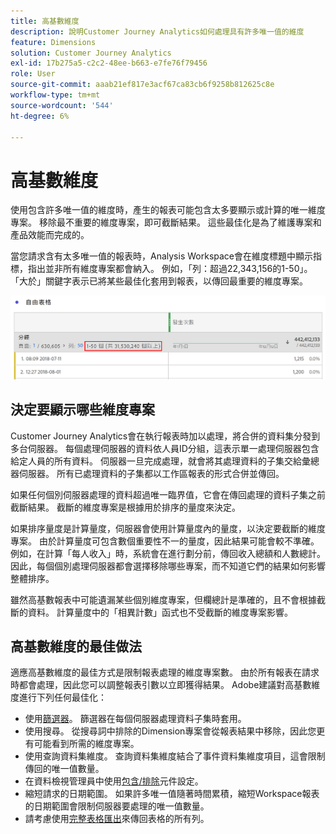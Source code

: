 ```yaml
---
title: 高基數維度
description: 說明Customer Journey Analytics如何處理具有許多唯一值的維度
feature: Dimensions
solution: Customer Journey Analytics
exl-id: 17b275a5-c2c2-48ee-b663-e7fe76f79456
role: User
source-git-commit: aaab21ef817e3acf67ca83cb6f9258b812625c8e
workflow-type: tm+mt
source-wordcount: '544'
ht-degree: 6%

---
```


# 高基數維度

使用包含許多唯一值的維度時，產生的報表可能包含太多要顯示或計算的唯一維度專案。 移除最不重要的維度專案，即可截斷結果。 這些最佳化是為了維護專案和產品效能而完成的。

當您請求含有太多唯一值的報表時，Analysis Workspace會在維度標題中顯示指標，指出並非所有維度專案都會納入。 例如，「列：超過22,343,156的1-50」。 「大於」關鍵字表示已將某些最佳化套用到報表，以傳回最重要的維度專案。

![Workspace中的自由格式表格顯示「超過」關鍵字，可顯示1-50個超過22,343,156](assets/high-cardinality.png)

## 決定要顯示哪些維度專案

Customer Journey Analytics會在執行報表時加以處理，將合併的資料集分發到多台伺服器。 每個處理伺服器的資料依人員ID分組，這表示單一處理伺服器包含給定人員的所有資料。 伺服器一旦完成處理，就會將其處理資料的子集交給彙總器伺服器。 所有已處理資料的子集都以工作區報表的形式合併並傳回。

如果任何個別伺服器處理的資料超過唯一臨界值，它會在傳回處理的資料子集之前截斷結果。 截斷的維度專案是根據用於排序的量度來決定。

如果排序量度是計算量度，伺服器會使用計算量度內的量度，以決定要截斷的維度專案。 由於計算量度可包含數個重要性不一的量度，因此結果可能會較不準確。 例如，在計算「每人收入」時，系統會在進行劃分前，傳回收入總額和人數總計。 因此，每個個別處理伺服器都會選擇移除哪些專案，而不知道它們的結果如何影響整體排序。

雖然高基數報表中可能遺漏某些個別維度專案，但欄總計是準確的，且不會根據截斷的資料。 計算量度中的「相異計數」函式也不受截斷的維度專案影響。

## 高基數維度的最佳做法

適應高基數維度的最佳方式是限制報表處理的維度專案數。 由於所有報表在請求時都會處理，因此您可以調整報表引數以立即獲得結果。 Adobe建議對高基數維度進行下列任何最佳化：

* 使用[篩選器](/help/components/filters/create-filters.md)。 篩選器在每個伺服器處理資料子集時套用。
* 使用搜尋。 從搜尋詞中排除的Dimension專案會從報表結果中移除，因此您更有可能看到所需的維度專案。
* 使用查詢資料集維度。 查詢資料集維度結合了事件資料集維度項目，這會限制傳回的唯一值數量。
* 在資料檢視管理員中使用[包含/排除](/help/data-views/component-settings/include-exclude-values.md)元件設定。
* 縮短請求的日期範圍。 如果許多唯一值隨著時間累積，縮短Workspace報表的日期範圍會限制伺服器要處理的唯一值數量。
* 請考慮使用[完整表格匯出](/help/analysis-workspace/export/export-cloud.md)來傳回表格的所有列。
